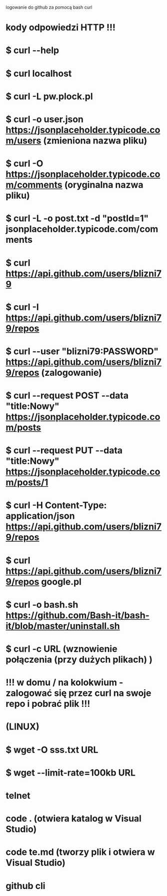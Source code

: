 logowanie do github za pomocą bash curl
# kody odpowiedzi HTTP  !!!


# $ curl --help
# $ curl localhost
# $ curl -L pw.plock.pl
# $ curl -o user.json https://jsonplaceholder.typicode.com/users        (zmieniona nazwa pliku)
# $ curl -O https://jsonplaceholder.typicode.com/comments       (oryginalna nazwa pliku)
# $ curl -L -o post.txt -d "postId=1" jsonplaceholder.typicode.com/comments
# $ curl https://api.github.com/users/blizni79
# $ curl -I https://api.github.com/users/blizni79/repos
# $ curl --user "blizni79:PASSWORD"  https://api.github.com/users/blizni79/repos        (zalogowanie)
# $ curl --request POST --data "title:Nowy" https://jsonplaceholder.typicode.com/posts
# $ curl --request PUT --data "title:Nowy" https://jsonplaceholder.typicode.com/posts/1
# $ curl -H Content-Type: application/json https://api.github.com/users/blizni79/repos
# $ curl https://api.github.com/users/blizni79/repos google.pl
# $ curl -o bash.sh https://github.com/Bash-it/bash-it/blob/master/uninstall.sh
# $ curl -c URL     (wznowienie połączenia (przy dużych plikach) )






# !!! w domu / na kolokwium - zalogować się przez curl na swoje repo i pobrać plik !!!






# (LINUX)
# $ wget -O sss.txt URL
# $ wget --limit-rate=100kb URL



# telnet



# code .        (otwiera katalog w Visual Studio)
# code te.md    (tworzy plik i otwiera w Visual Studio)

# github cli